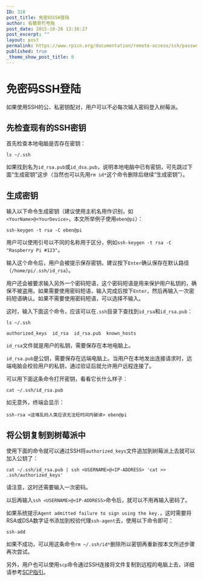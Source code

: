```yaml
---
ID: 318
post_title: 免密码SSH登陆
author: 有聰哥冇甩拖
post_date: 2015-10-26 13:36:27
post_excerpt: ""
layout: post
permalink: https://www.rpicn.org/documentation/remote-access/ssh/passwordless-md/
published: true
_theme_show_post_title: 0
---
```

# 免密码SSH登陆

如果使用SSH的公、私密钥配对，用户可以不必每次输入密码登入树莓派。

## 先检查现有的SSH密钥

首先检查本地电脑是否存在密钥：

    ls ~/.ssh

如果找到名为`id_rsa.pub`或`id_dsa.pub`，说明本地电脑中已有密钥，可先跳过下面“生成密钥”这步（当然也可以先用`rm id*`这个命令删除后继续“生成密钥”）。

## 生成密钥

输入以下命令生成密钥（建议使用主机名用作识别，如`<YourName>@<YourDevice>`，本文所举例子使用`eben@pi`）：

    ssh-keygen -t rsa -C eben@pi

用户可以使用引号以不同的名称用于区分，例如`ssh-keygen -t rsa -C "Raspberry Pi #123"`。

输入这个命令后，用户会被提示保存密钥。建议按下`Enter`确认保存在默认路径（`/home/pi/.ssh/id_rsa`）。

用户还会被要求输入另外一个密码短语，这个密码短语是用来保护用户私钥的，确保不被盗用。如果需要使用密码短语，输入完成后按下`Enter`，然后再输入一次密码短语确认。如果不需要使用密码短语，可以选择不输入。

这时，输入下面这个命令，应该可以在`.ssh`目录下查找到`id_rsa`和`id_rsa.pub`：

    ls ~/.ssh

    authorized_keys  id_rsa  id_rsa.pub  known_hosts

`id_rsa`文件就是用户的私钥，需要保存在本地电脑上。

`id_rsa.pub`是公钥，需要保存在远端电脑上。当用户在本地发出连接请求时，远端电脑会校验用户的私钥，通过验证后就允许用户远程连接了。

可以用下面这条命令打开密钥，看看它长什么样子：

    cat ~/.ssh/id_rsa.pub

如无意外，终端会显示：

    ssh-rsa <这堆乱码人类应该无法短时间内破译> eben@pi

## 将公钥复制到树莓派中

使用下面的命令就可以通过SSH将`authorized_keys`文件追加到树莓派上去就可以加入公钥了：

    cat ~/.ssh/id_rsa.pub | ssh <USERNAME>@<IP-ADDRESS> 'cat >> .ssh/authorized_keys'

请注意，这时还需要输入一次密码。

以后再输入`ssh <USERNAME>@<IP-ADDRESS>`命令后，就可以不用再输入密码了。

如果系统提示`Agent admitted failure to sign using the key.`，这时需要将RSA或DSA数字证书添加到校验代理`ssh-agent`去，使用以下命令即可：

    ssh-add


如果不成功，可以用这条命令`rm ~/.ssh/id*`删除所以密钥再重新按本文所述步骤再次尝试。

另外，用户也可以使用`scp`命令通过SSH连接将文件复制到远程的电脑上去，详细请参考[SCP指引](../scp.md)。
